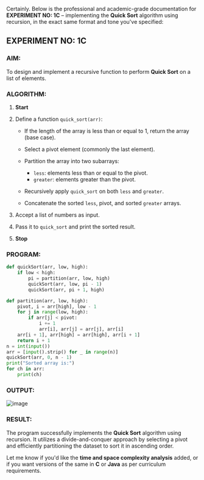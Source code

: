 Certainly. Below is the professional and academic-grade documentation for **EXPERIMENT NO: 1C** – implementing the **Quick Sort** algorithm using recursion, in the exact same format and tone you've specified:



## **EXPERIMENT NO: 1C**

### **AIM:**

To design and implement a recursive function to perform **Quick Sort** on a list of elements.



### **ALGORITHM:**

1. **Start**
2. Define a function `quick_sort(arr)`:

   * If the length of the array is less than or equal to 1, return the array (base case).
   * Select a pivot element (commonly the last element).
   * Partition the array into two subarrays:

     * `less`: elements less than or equal to the pivot.
     * `greater`: elements greater than the pivot.
   * Recursively apply `quick_sort` on both `less` and `greater`.
   * Concatenate the sorted `less`, pivot, and sorted `greater` arrays.
3. Accept a list of numbers as input.
4. Pass it to `quick_sort` and print the sorted result.
5. **Stop**



### **PROGRAM:**

```python
def quickSort(arr, low, high):
    if low < high:
        pi = partition(arr, low, high)
        quickSort(arr, low, pi - 1)
        quickSort(arr, pi + 1, high)

def partition(arr, low, high):
    pivot, i = arr[high], low - 1
    for j in range(low, high):
        if arr[j] < pivot:
            i += 1
            arr[i], arr[j] = arr[j], arr[i]
    arr[i + 1], arr[high] = arr[high], arr[i + 1]
    return i + 1
n = int(input())  
arr = [input().strip() for _ in range(n)]  
quickSort(arr, 0, n - 1)
print("Sorted array is:")
for ch in arr:
    print(ch)
```



### **OUTPUT:**

![image](https://github.com/user-attachments/assets/28c0af3a-793f-402a-a074-f73a07610a8b)




### **RESULT:**

The program successfully implements the **Quick Sort** algorithm using recursion. It utilizes a divide-and-conquer approach by selecting a pivot and efficiently partitioning the dataset to sort it in ascending order.



Let me know if you'd like the **time and space complexity analysis** added, or if you want versions of the same in **C** or **Java** as per curriculum requirements.
